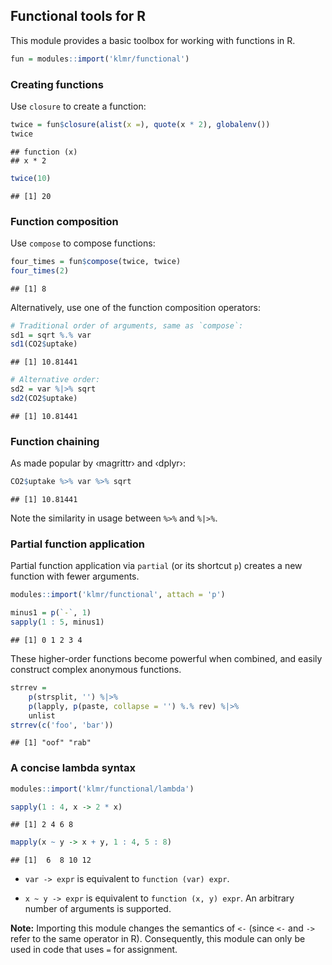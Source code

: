 ## Functional tools for R

This module provides a basic toolbox for working with functions in R.


```r
fun = modules::import('klmr/functional')
```

### Creating functions

Use `closure` to create a function:


```r
twice = fun$closure(alist(x =), quote(x * 2), globalenv())
twice
```

```
## function (x) 
## x * 2
```

```r
twice(10)
```

```
## [1] 20
```

### Function composition

Use `compose` to compose functions:


```r
four_times = fun$compose(twice, twice)
four_times(2)
```

```
## [1] 8
```

Alternatively, use one of the function composition operators:


```r
# Traditional order of arguments, same as `compose`:
sd1 = sqrt %.% var
sd1(CO2$uptake)
```

```
## [1] 10.81441
```

```r
# Alternative order:
sd2 = var %|>% sqrt
sd2(CO2$uptake)
```

```
## [1] 10.81441
```

### Function chaining

As made popular by ‹magrittr› and ‹dplyr›:


```r
CO2$uptake %>% var %>% sqrt
```

```
## [1] 10.81441
```

Note the similarity in usage between `%>%` and `%|>%`.

### Partial function application

Partial function application via `partial` (or its shortcut `p`) creates a new
function with fewer arguments.


```r
modules::import('klmr/functional', attach = 'p')
```


```r
minus1 = p(`-`, 1)
sapply(1 : 5, minus1)
```

```
## [1] 0 1 2 3 4
```

These higher-order functions become powerful when combined, and easily construct
complex anonymous functions.


```r
strrev =
    p(strsplit, '') %|>%
    p(lapply, p(paste, collapse = '') %.% rev) %|>%
    unlist
strrev(c('foo', 'bar'))
```

```
## [1] "oof" "rab"
```

### A concise lambda syntax


```r
modules::import('klmr/functional/lambda')

sapply(1 : 4, x -> 2 * x)
```

```
## [1] 2 4 6 8
```

```r
mapply(x ~ y -> x + y, 1 : 4, 5 : 8)
```

```
## [1]  6  8 10 12
```

* `var -> expr` is equivalent to `function (var) expr`.

* `x ~ y -> expr` is equivalent to `function (x, y) expr`. An arbitrary number
  of arguments is supported.

**Note:** Importing this module changes the semantics of `<-` (since `<-` and
`->` refer to the same operator in R). Consequently, this module can only be
used in code that uses `=` for assignment.
